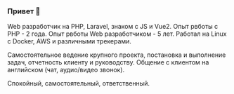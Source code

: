 ### Привет 👋

Web разработчик на PHP, Laravel, знаком с JS и Vue2.
Опыт рвботы с PHP - 2 года.
Опыт рвботы Web разработчиком - 5 лет.
Работал на Linux с Docker, AWS и различными трекерами.

Самостоятельное ведение крупного проекта, постановка и выполнение задач, отчетность клиенту и руководству.
Общение с клиентом на английском (чат, аудио/видео звонок).

Спокойный, самостоятельный, ответственный.
